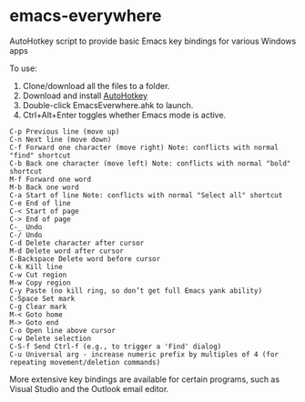 # emacs-everywhere
AutoHotkey script to provide basic Emacs key bindings for various Windows apps

To use:

1. Clone/download all the files to a folder.
2. Download and install [AutoHotkey](https://www.autohotkey.com/)
3. Double-click EmacsEverwhere.ahk to launch.
4. Ctrl+Alt+Enter toggles whether Emacs mode is active.

```
C-p	Previous line (move up)
C-n	Next line (move down)
C-f	Forward one character (move right) Note: conflicts with normal "find" shortcut
C-b	Back one character (move left) Note: conflicts with normal "bold" shortcut
M-f	Forward one word
M-b	Back one word
C-a	Start of line Note: conflicts with normal "Select all" shortcut
C-e	End of line
C-<	Start of page
C->	End of page
C-_	Undo
C-/ Undo
C-d	Delete character after cursor
M-d	Delete word after cursor
C-Backspace	Delete word before cursor
C-k	Kill line
C-w	Cut region
M-w	Copy region
C-y	Paste (no kill ring, so don’t get full Emacs yank ability)
C-Space Set mark
C-g Clear mark
M-< Goto home
M-> Goto end
C-o Open line above cursor
C-w Delete selection
C-S-f Send Ctrl-f (e.g., to trigger a 'Find' dialog)
C-u Universal arg - increase numeric prefix by multiples of 4 (for repeating movement/deletion commands)
```

More extensive key bindings are available for certain programs, such as Visual Studio and the Outlook email editor.
